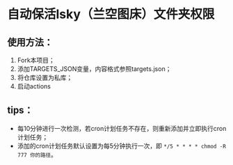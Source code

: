 # 自动保活lsky（兰空图床）文件夹权限  
## 使用方法：
1. Fork本项目；
2. 添加TARGETS_JSON变量，内容格式参照targets.json；
3. 将仓库设置为私库；
4. 启动actions  
## tips：
- 每10分钟进行一次检测，若cron计划任务不存在，则重新添加并立即执行cron计划任务；
- 添加的cron计划任务默认设置为每5分钟执行一次，即 `*/5 * * * * chmod -R 777 你的路径`。
